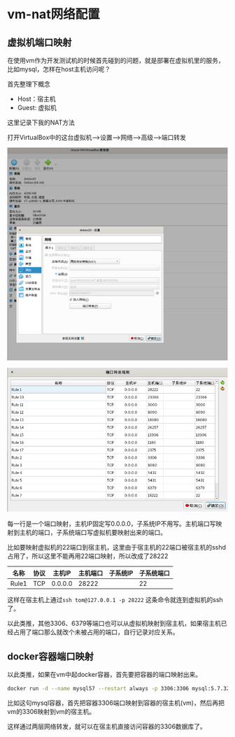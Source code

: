 # vm-nat网络配置

## 虚拟机端口映射

在使用vm作为开发测试机的时候首先碰到的问题，就是部署在虚拟机里的服务，比如mysql，怎样在host主机访问呢？

首先整理下概念

* Host：宿主机
* Guest: 虚拟机

这里记录下我的NAT方法

打开VirtualBox中的这台虚拟机-->设置-->网络-->高级-->端口转发

![vm-network1](./img/vm-network1.png)

![vm-network2](./img/vm-network2.png)

每一行是一个端口映射，主机IP固定写0.0.0.0，子系统IP不用写。主机端口写映射到主机的端口，子系统端口写虚拟机要映射出来的端口。

比如要映射虚拟机的22端口到宿主机，这里由于宿主机的22端口被宿主机的sshd占用了，所以这里不能再用22端口映射，所以改成了28222

| 名称  | 协议 | 主机IP  | 主机端口 | 子系统IP | 子系统端口 |
|-------|------|---------|----------|----------|------------|
| Rule1 | TCP  | 0.0.0.0 | 28222    |          | 22         |

这样在宿主机上通过`ssh tom@127.0.0.1 -p 28222` 这条命令就连到虚拟机的ssh了。

以此类推，其他3306、6379等端口也可以从虚拟机映射到宿主机，如果宿主机已经占用了端口那么就改个未被占用的端口，自行记录对应关系。

## docker容器端口映射

以此类推，如果在vm中起docker容器，首先要把容器的端口映射出来。

```bash
docker run -d --name mysql57 --restart always -p 3306:3306 mysql:5.7.32
```

比如这句mysql容器，首先把容器3306端口映射到容器的宿主机(vm)，然后再把vm的3306映射到vm的宿主机。

这样通过两层网络转发，就可以在宿主机直接访问容器的3306数据库了。
